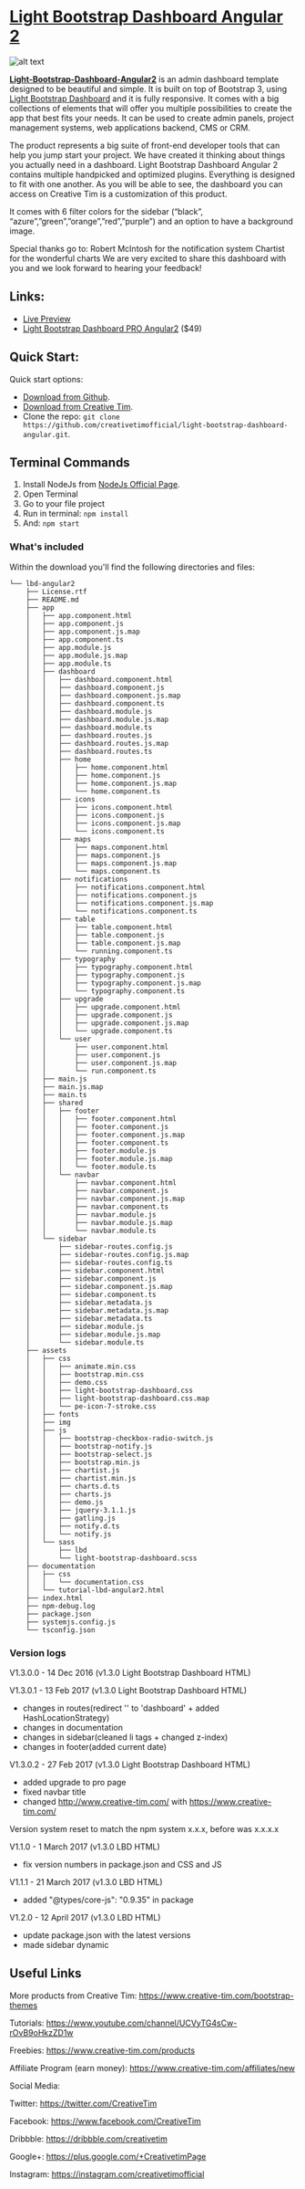 # [Light Bootstrap Dashboard Angular 2](http://lbd-angular2.creative-tim.com/)

![alt text](assets/img/opt_lbd_angular_thumbnail.jpg)

**[Light-Bootstrap-Dashboard-Angular2](http://lbd-angular2.creative-tim.com/)** is an admin dashboard template designed to be beautiful and simple. It is built on top of Bootstrap 3, using [Light Bootstrap Dashboard](https://www.creative-tim.com/product/light-bootstrap-dashboard) and it is fully responsive. It comes with a big collections of elements that will offer you multiple possibilities to create the app that best fits your needs. It can be used to create admin panels, project management systems, web applications backend, CMS or CRM.

The product represents a big suite of front-end developer tools that can help you jump start your project. We have created it thinking about things you actually need in a dashboard. Light Bootstrap Dashboard Angular 2 contains multiple handpicked and optimized plugins. Everything is designed to fit with one another. As you will be able to see, the dashboard you can access on Creative Tim is a customization of this product.

It comes with 6 filter colors for the sidebar (“black”, “azure”,”green”,”orange”,”red”,”purple”) and an option to have a background image.

Special thanks go to: Robert McIntosh for the notification system Chartist for the wonderful charts We are very excited to share this dashboard with you and we look forward to hearing your feedback!

## Links:

+ [Live Preview](http://lbd-angular2.creative-tim.com/)
+ [Light Bootstrap Dashboard PRO Angular2](https://www.creative-tim.com/product/light-bootstrap-dashboard-pro-angular2/?ref=lbd-angular2-free) ($49)

## Quick Start:

Quick start options:

+ [Download from Github](https://github.com/creativetimofficial/light-bootstrap-dashboard-angular/archive/master.zip).
+ [Download from Creative Tim](https://www.creative-tim.com/product/light-bootstrap-dashboard-angular2).
+ Clone the repo: `git clone https://github.com/creativetimofficial/light-bootstrap-dashboard-angular.git`.

## Terminal Commands

1. Install NodeJs from [NodeJs Official Page](https://nodejs.org/en).
2. Open Terminal
3. Go to your file project
4. Run in terminal: ```npm install```
5. And: ```npm start```

### What's included

Within the download you'll find the following directories and files:

```
└── lbd-angular2
	├── License.rtf
	├── README.md
	├── app
	│   ├── app.component.html
	│   ├── app.component.js
	│   ├── app.component.js.map
	│   ├── app.component.ts
	│   ├── app.module.js
	│   ├── app.module.js.map
	│   ├── app.module.ts
	│   ├── dashboard
	│   │   ├── dashboard.component.html
	│   │   ├── dashboard.component.js
	│   │   ├── dashboard.component.js.map
	│   │   ├── dashboard.component.ts
	│   │   ├── dashboard.module.js
	│   │   ├── dashboard.module.js.map
	│   │   ├── dashboard.module.ts
	│   │   ├── dashboard.routes.js
	│   │   ├── dashboard.routes.js.map
	│   │   ├── dashboard.routes.ts
	│   │   ├── home
	│   │   │   ├── home.component.html
	│   │   │   ├── home.component.js
	│   │   │   ├── home.component.js.map
	│   │   │   └── home.component.ts
	│   │   ├── icons
	│   │   │   ├── icons.component.html
	│   │   │   ├── icons.component.js
	│   │   │   ├── icons.component.js.map
	│   │   │   └── icons.component.ts
	│   │   ├── maps
	│   │   │   ├── maps.component.html
	│   │   │   ├── maps.component.js
	│   │   │   ├── maps.component.js.map
	│   │   │   └── maps.component.ts
	│   │   ├── notifications
	│   │   │   ├── notifications.component.html
	│   │   │   ├── notifications.component.js
	│   │   │   ├── notifications.component.js.map
	│   │   │   └── notifications.component.ts
	│   │   ├── table
	│   │   │   ├── table.component.html
	│   │   │   ├── table.component.js
	│   │   │   ├── table.component.js.map
	│   │   │   └── running.component.ts
	│   │   ├── typography
	│   │   │   ├── typography.component.html
	│   │   │   ├── typography.component.js
	│   │   │   ├── typography.component.js.map
	│   │   │   └── typography.component.ts
	│   │   ├── upgrade
	│   │   │   ├── upgrade.component.html
	│   │   │   ├── upgrade.component.js
	│   │   │   ├── upgrade.component.js.map
	│   │   │   └── upgrade.component.ts
	│   │   └── user
	│   │       ├── user.component.html
	│   │       ├── user.component.js
	│   │       ├── user.component.js.map
	│   │       └── run.component.ts
	│   ├── main.js
	│   ├── main.js.map
	│   ├── main.ts
	│   ├── shared
	│   │   ├── footer
	│   │   │   ├── footer.component.html
	│   │   │   ├── footer.component.js
	│   │   │   ├── footer.component.js.map
	│   │   │   ├── footer.component.ts
	│   │   │   ├── footer.module.js
	│   │   │   ├── footer.module.js.map
	│   │   │   └── footer.module.ts
	│   │   └── navbar
	│   │       ├── navbar.component.html
	│   │       ├── navbar.component.js
	│   │       ├── navbar.component.js.map
	│   │       ├── navbar.component.ts
	│   │       ├── navbar.module.js
	│   │       ├── navbar.module.js.map
	│   │       └── navbar.module.ts
	│   └── sidebar
	│       ├── sidebar-routes.config.js
	│       ├── sidebar-routes.config.js.map
	│       ├── sidebar-routes.config.ts
	│       ├── sidebar.component.html
	│       ├── sidebar.component.js
	│       ├── sidebar.component.js.map
	│       ├── sidebar.component.ts
	│       ├── sidebar.metadata.js
	│       ├── sidebar.metadata.js.map
	│       ├── sidebar.metadata.ts
	│       ├── sidebar.module.js
	│       ├── sidebar.module.js.map
	│       └── sidebar.module.ts
	├── assets
	│   ├── css
	│   │   ├── animate.min.css
	│   │   ├── bootstrap.min.css
	│   │   ├── demo.css
	│   │   ├── light-bootstrap-dashboard.css
	│   │   ├── light-bootstrap-dashboard.css.map
	│   │   └── pe-icon-7-stroke.css
	│   ├── fonts
	│   ├── img
	│   ├── js
	│   │   ├── bootstrap-checkbox-radio-switch.js
	│   │   ├── bootstrap-notify.js
	│   │   ├── bootstrap-select.js
	│   │   ├── bootstrap.min.js
	│   │   ├── chartist.js
	│   │   ├── chartist.min.js
	│   │   ├── charts.d.ts
	│   │   ├── charts.js
	│   │   ├── demo.js
	│   │   ├── jquery-3.1.1.js
	│   │   ├── gatling.js
	│   │   ├── notify.d.ts
	│   │   └── notify.js
	│   └── sass
	│       ├── lbd
	│       └── light-bootstrap-dashboard.scss
	├── documentation
	│   ├── css
	│   │   └── documentation.css
	│   └── tutorial-lbd-angular2.html
	├── index.html
	├── npm-debug.log
	├── package.json
	├── systemjs.config.js
	└── tsconfig.json
```

### Version logs

V1.3.0.0 - 14 Dec 2016 (v1.3.0 Light Bootstrap Dashboard HTML)

V1.3.0.1 - 13 Feb 2017 (v1.3.0 Light Bootstrap Dashboard HTML)
- changes in routes(redirect '' to 'dashboard' + added HashLocationStrategy)
- changes in documentation
- changes in sidebar(cleaned li tags + changed z-index)
- changes in footer(added current date)

V1.3.0.2 - 27 Feb 2017 (v1.3.0 Light Bootstrap Dashboard HTML)
- added upgrade to pro page
- fixed navbar title
- changed http://www.creative-tim.com/ with https://www.creative-tim.com/

Version system reset to match the npm system x.x.x, before was x.x.x.x

V1.1.0 - 1 March 2017 (v1.3.0 LBD HTML)
- fix version numbers in package.json and CSS and JS

V1.1.1 - 21 March 2017 (v1.3.0 LBD HTML)
- added "@types/core-js": "0.9.35" in package

V1.2.0 - 12 April 2017 (v1.3.0 LBD HTML)
- update package.json with the latest versions
- made sidebar dynamic


## Useful Links

More products from Creative Tim: <https://www.creative-tim.com/bootstrap-themes>

Tutorials: <https://www.youtube.com/channel/UCVyTG4sCw-rOvB9oHkzZD1w>

Freebies: <https://www.creative-tim.com/products>

Affiliate Program (earn money): <https://www.creative-tim.com/affiliates/new>

Social Media:

Twitter: <https://twitter.com/CreativeTim>

Facebook: <https://www.facebook.com/CreativeTim>

Dribbble: <https://dribbble.com/creativetim>

Google+: <https://plus.google.com/+CreativetimPage>

Instagram: <https://instagram.com/creativetimofficial>
